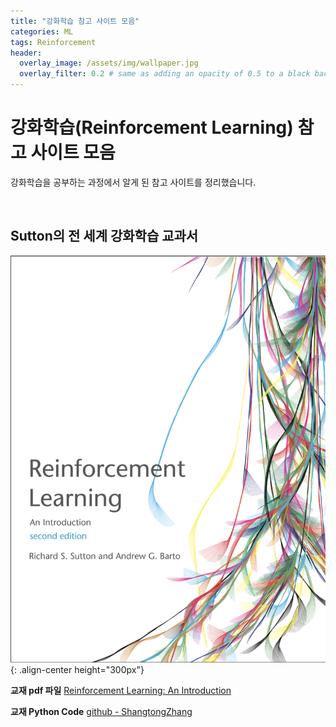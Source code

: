 ```yaml
---
title: "강화학습 참고 사이트 모음"
categories: ML
tags: Reinforcement
header:
  overlay_image: /assets/img/wallpaper.jpg
  overlay_filter: 0.2 # same as adding an opacity of 0.5 to a black background
---
```


# 강화학습(Reinforcement Learning) 참고 사이트 모음

강화학습을 공부하는 과정에서 알게 된 참고 사이트를 정리했습니다.

<br>

## Sutton의 전 세계 강화학습 교과서

![PNG](/assets/img/post_img/2019-12-26-rl_ref/img_01.png){: .align-center height="300px"}

**교재 pdf 파일**
[Reinforcement Learning: An Introduction](http://incompleteideas.net/book/RLbook2018.pdf)

**교재 Python Code**
[github - ShangtongZhang](https://github.com/ShangtongZhang/reinforcement-learning-an-introduction)
